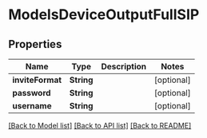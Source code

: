 # ModelsDeviceOutputFullSIP

## Properties
Name | Type | Description | Notes
------------ | ------------- | ------------- | -------------
**inviteFormat** | **String** |  | [optional] 
**password** | **String** |  | [optional] 
**username** | **String** |  | [optional] 

[[Back to Model list]](../README.md#documentation-for-models) [[Back to API list]](../README.md#documentation-for-api-endpoints) [[Back to README]](../README.md)



